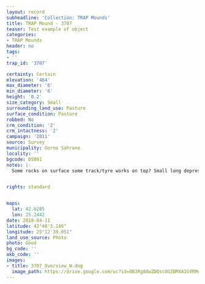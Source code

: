 ```yaml
---
layout: record
subheadline: 'Collection: TRAP Mounds'
title: TRAP Mound - 3707
teaser: Test example of object
categories:
- TRAP Mounds
header: no
tags:
- ''
trap_id: '3707'

certainty: Certain
elevation: '464'
max_diameter: '6'
min_diameter: '6'
height: '0.2'
size_category: Small
surrounding_land_use: Pasture
surface_condition: Pasture
robbed: No
crm_condition: '2'
crm_intactness: '2'
campaign: '2011'
source: Survey
municipality: Gorno Sahrane
locality: ''
bgcode: DS001
notes: |-
  Some rocks on surface some track/tyre works on top? Small long depressions.


rights: standard


maps:
  lat: 42.6285
  lon: 25.2442
date: 2018-04-11
latitude: 42°40'3.146"
longitude: 25°12'39.051"
land_use_source: Photo
photo: Good
bg_code: ''
akb_code: ''
images:
- title: 3707_Overview_W.dng
  image_path: https://drive.google.com/uc?id=0B3Rg88wZDQscOGZ0MXA3SVRMdlE
---
```

